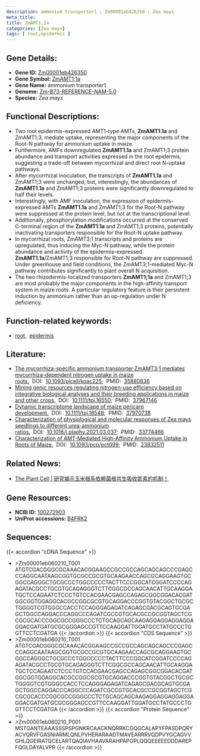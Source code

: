 ```yaml
---
description: ammonium transporter1 ; Zm00001eb426350 ; Zea mays
meta_title:
title: ZmAMT1;1a
categories: [Zea mays]
tags: [ root,epidermis ]
---
```


## Gene Details:
- **Gene ID:**	[Zm00001eb426350](https://www.maizegdb.org/gene_center/gene/Zm00001eb426350)
- **Gene Symbol:** <u>ZmAMT1;1a</u>
- **Gene Name:** ammonium transporter1
- **Genome:** [Zm-B73-REFERENCE-NAM-5.0](https://www.maizegdb.org/genome/assembly/Zm-B73-REFERENCE-NAM-5.0)
- **Species:** *Zea mays*

## Functional Descriptions:
   - Two root epidermis-expressed AMT1-type AMTs, **ZmAMT1.1a** and ZmAMT1;3, mediate uptake, representing the major components of the Root-N pathway for ammonium uptake in maize.
   - Furthermore, AMFs downregulated **ZmAMT1.1a** and ZmAMT1;3 protein abundance and transport activities expressed in the root epidermis, suggesting a trade-off between mycorrhizal and direct root N-uptake pathways.
   - After mycorrhizal inoculation, the transcripts of **ZmAMT1.1a** and ZmAMT1;3 were unchanged, but, interestingly, the abundances of **ZmAMT1.1a** and ZmAMT1;3 proteins were significantly downregulated to half their levels.
   - Interestingly, with AMF inoculation, the expression of epidermis-expressed AMTs **ZmAMT1.1a** and ZmAMT1;3 for the Root-N pathway were suppressed at the protein level, but not at the transcriptional level.
   - Additionally, phosphorylation modifications occurred at the conserved C-terminal region of the **ZmAMT1.1a** and ZmAMT1;3 proteins, potentially inactivating transporters responsible for the Root-N uptake pathway.
   - In mycorrhizal roots, ZmAMT3;1 transcripts and proteins are upregulated, thus inducing the Myc-N pathway, while the protein abundance and activity of the epidermis-expressed **ZmAMT1.1a**/ZmAMT1;3 responsible for Root-N pathway are suppressed. Under greenhouse and field conditions, the ZmAMT3;1-mediated Myc-N pathway contributes significantly to plant overall N acquisition.
   - The two rhizodermis-localized transporters **ZmAMT1;1a** and ZmAMT1;3 are most probably the major components in the high-affinity transport system in maize roots. A particular regulatory feature is their persistent induction by ammonium rather than an up-regulation under N deficiency.

## Function-related keywords:
- [root](/tags/root/),&nbsp;&nbsp;[epidermis](/tags/epidermis/)

## Literature:
   - [The mycorrhiza-specific ammonium transporter ZmAMT3;1 mediates mycorrhiza-dependent nitrogen uptake in maize roots.](https://academic.oup.com/plcell/article/34/10/4066/6650110?login=true)&nbsp;&nbsp;DOI:&nbsp;&nbsp;[10.1093/plcell/koac225](https://academic.oup.com/plcell/article/34/10/4066/6650110?login=true);&nbsp;&nbsp;PMID:&nbsp;&nbsp;[35880836](https://pubmed.ncbi.nlm.nih.gov/35880836/)
   - [Mining genic resources regulating nitrogen-use efficiency based on integrative biological analyses and their breeding applications in maize and other crops.](https://onlinelibrary.wiley.com/doi/10.1111/tpj.16550)&nbsp;&nbsp;DOI:&nbsp;&nbsp;[10.1111/tpj.16550](https://onlinelibrary.wiley.com/doi/10.1111/tpj.16550);&nbsp;&nbsp;PMID:&nbsp;&nbsp;[37967146](https://pubmed.ncbi.nlm.nih.gov/37967146/)
   - [Dynamic transcriptome landscape of maize pericarp development.](https://onlinelibrary.wiley.com/doi/10.1111/tpj.16548)&nbsp;&nbsp;DOI:&nbsp;&nbsp;[10.1111/tpj.16548](https://onlinelibrary.wiley.com/doi/10.1111/tpj.16548);&nbsp;&nbsp;PMID:&nbsp;&nbsp;[37970738](https://pubmed.ncbi.nlm.nih.gov/37970738/)
   - [Characterization of physiological and molecular responses of Zea mays seedlings to different urea-ammonium ratios.](https://www.sciencedirect.com/science/article/abs/pii/S0981942821001613?via%3Dihub)&nbsp;&nbsp;DOI:&nbsp;&nbsp;[10.1016/j.plaphy.2021.03.037](https://www.sciencedirect.com/science/article/abs/pii/S0981942821001613?via%3Dihub);&nbsp;&nbsp;PMID:&nbsp;&nbsp;[33774466](https://pubmed.ncbi.nlm.nih.gov/33774466/)
   - [Characterization of AMT-Mediated High-Affinity Ammonium Uptake in Roots of Maize.](https://doi.org/10.1093/pcp/pct099)&nbsp;&nbsp;DOI:&nbsp;&nbsp;[10.1093/pcp/pct099](https://doi.org/10.1093/pcp/pct099);&nbsp;&nbsp;PMID:&nbsp;&nbsp;[23832511](https://pubmed.ncbi.nlm.nih.gov/23832511/)

## Related News:
   - [The Plant Cell | 研究揭示玉米根系依赖菌根共生吸收氮素的机制！](https://mp.weixin.qq.com/s/te4xUFNJzWLNQ8ISRpEQdw)

## Gene Resources:
- **NCBI ID:** [100272903](https://www.ncbi.nlm.nih.gov/gene/?term=100272903)
- **UniProt accessions:** [B4FRK2](https://www.uniprot.org/uniprotkb/B4FRK2/entry)



## Sequences:
{{< accordion "cDNA Sequence" >}}
- \>Zm00001eb060210_T001
ATGTCGACGGGCGCAAACACGGAAGCCGCCGCCAGCAGCAGCCCGAGCCCAGGCAATAAGCGGTGCGCCGCGTGCAAGAACCAGCGCAGGAAGTGCGGCCAGGGCTGCGCCCTGGCCCCCTACTTCCCGGCATCGGATCCCCAGAGATACGCCTGCGTGCAGAGGGTCTTCGGCGCCAGCAACATTGCAAGGATGCTCCAGAATCTCCCTGTCCACGAACGAGCCAGAGCGGCGGACACGATGGCGGTGGAGGCACGCCGGCGCGTGCAGGACCCGGTGTACGGCTGCGCTGGGGTCGTGGGCCACCTCCAGGGAGAGATCAGAGCGACGCAGTGCGAGCTGGCCAGGACCCAGGCCCAGATCGCCGTGCACGCCGCGGTAGCTCGCGCGCACCCGGCGCCGGGCCCTCTGCAGCAGCAAGAGGAGGAGGAGGAGGACGATGATGCGCGGGAGCCGTTCCAAGGATTGGATGCCTATGCCCTGGTTCCTCGATGA
{{< /accordion >}}
{{< accordion "CDS Sequence" >}}
- \>Zm00001eb060210_T001
ATGTCGACGGGCGCAAACACGGAAGCCGCCGCCAGCAGCAGCCCGAGCCCAGGCAATAAGCGGTGCGCCGCGTGCAAGAACCAGCGCAGGAAGTGCGGCCAGGGCTGCGCCCTGGCCCCCTACTTCCCGGCATCGGATCCCCAGAGATACGCCTGCGTGCAGAGGGTCTTCGGCGCCAGCAACATTGCAAGGATGCTCCAGAATCTCCCTGTCCACGAACGAGCCAGAGCGGCGGACACGATGGCGGTGGAGGCACGCCGGCGCGTGCAGGACCCGGTGTACGGCTGCGCTGGGGTCGTGGGCCACCTCCAGGGAGAGATCAGAGCGACGCAGTGCGAGCTGGCCAGGACCCAGGCCCAGATCGCCGTGCACGCCGCGGTAGCTCGCGCGCACCCGGCGCCGGGCCCTCTGCAGCAGCAAGAGGAGGAGGAGGAGGACGATGATGCGCGGGAGCCGTTCCAAGGATTGGATGCCTATGCCCTGGTTCCTCGATGA
{{< /accordion >}}
{{< accordion "Protein Sequence" >}}
- \>Zm00001eb060210_P001
MSTGANTEAAASSSPSPGNKRCAACKNQRRKCGQGCALAPYFPASDPQRYACVQRVFGASNIARMLQNLPVHERARAADTMAVEARRRVQDPVYGCAGVVGHLQGEIRATQCELARTQAQIAVHAAVARAHPAPGPLQQQEEEEEDDDAREPFQGLDAYALVPR
{{< /accordion >}}
